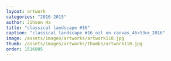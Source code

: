 ```yaml
---
layout: artwork
categories: "2016-2015"
author: Jihoon Ha
title: "classical landscape #16"
caption: "classical landscape #16_oil on canvas_46×53㎝_2016"
image: /assets/images/artworks/artwork110.jpg
thumb: /assets/images/artworks/thumbs/artwork110.jpg
order: 1516005
---
```

